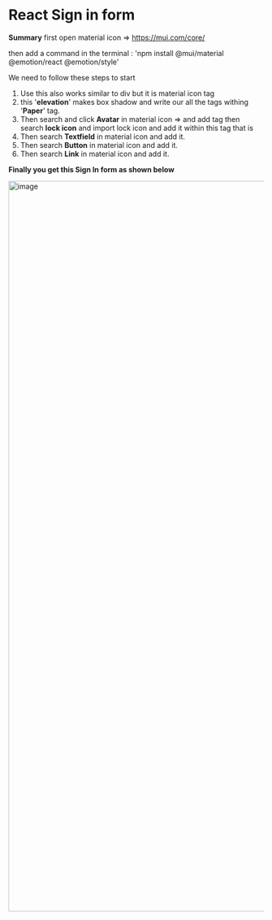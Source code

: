 # React Sign in form
**Summary**
first open material icon => https://mui.com/core/


then add a command in the terminal : 'npm install @mui/material @emotion/react @emotion/style' 



We need to follow these steps to start
1) Use <Grid></Grid> this also works similar to div but it is material icon tag
2) <Paper elevation={10}></Paper> this '**elevation**' makes box shadow and write our all the tags withing '**Paper**' tag.
3) Then search and click **Avatar** in material icon => and add tag <Avatar></Avatar> then search **lock icon** and import lock icon and add it within this tag <Avatar></Avatar> that is <Avatar><LockOutlinedIcon/></Avatar>
4) Then search **Textfield** in material icon and add it.
5) Then search **Button** in material icon and add it.
6) Then search **Link** in material icon and add it.

**Finally you get this Sign In form as shown below**

<img width="1438" alt="image" src="https://github.com/Chandan6169/React_Form/assets/106052207/b7e374f3-7e28-45bb-a355-df3c4912cb54">
